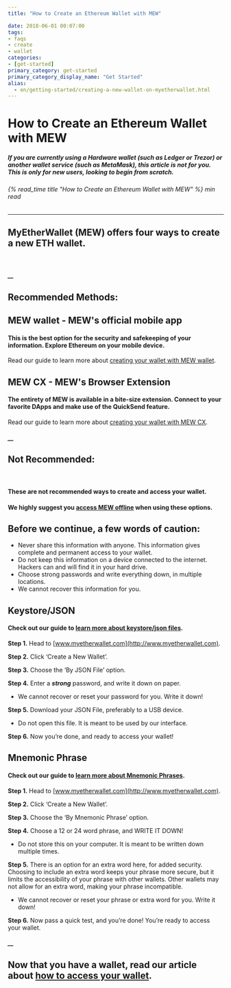 ```yaml
---
title: "How to Create an Ethereum Wallet with MEW"

date: 2018-06-01 00:07:00
tags:
- faqs
- create
- wallet
categories:
- [get-started]
primary_category: get-started
primary_category_display_name: "Get Started"
alias:
  - en/getting-started/creating-a-new-wallet-on-myetherwallet.html
---
```


# **How to Create an Ethereum Wallet with MEW**

##### If you are currently using a Hardware wallet (such as Ledger or Trezor) or another wallet service (such as MetaMask), this article is not for you. This is only for new users, looking to begin from scratch.

###### {% read_time title "How to Create an Ethereum Wallet with MEW" %} min read

* * *

## MyEtherWallet (MEW) offers four ways to create a new ETH wallet.

<br>

##### \_\_

## **Recommended Methods:**

## **MEW wallet** - MEW's official mobile app

#### **This is the best option for the security and safekeeping of your information. Explore Ethereum on your mobile device.**

Read our guide to learn more about [creating your wallet with MEW wallet][mewwallet].

## **MEW CX** - MEW's Browser Extension

#### **The entirety of MEW is available in a bite-size extension. Connect to your favorite DApps and make use of the QuickSend feature.**

Read our guide to learn more about [creating your wallet with MEW CX][mewcx].

##### \_\_

## **Not Recommended:**

<br>

#### These are **not** recommended ways to create and access your wallet.

#### We highly suggest you [access MEW offline][offline] when using these options.

## **Before we continue, a few words of caution:**

-   Never share this information with anyone. This information gives complete and permanent access to your wallet.
-   Do not keep this information on a device connected to the internet. Hackers can and will find it in your hard drive. 
-   Choose strong passwords and write everything down, in multiple locations.
-   We cannot recover this information for you.

## **Keystore/JSON**

#### **Check out our guide to [learn more about keystore/json files][keystoreJson].**

**Step 1.** Head to [www.myetherwallet.com](http://www.myetherwallet.com).

**Step 2.** Click ‘Create a New Wallet’.

**Step 3.** Choose the ‘By JSON File’ option.

**Step 4.** Enter a **_strong_** password, and write it down on paper.

-   We cannot recover or reset your password for you. Write it down!

**Step 5.** Download your JSON File, preferably to a USB device. 

-   Do not open this file. It is meant to be used by our interface.

**Step 6.** Now you’re done, and ready to access your wallet!

## **Mnemonic Phrase**

#### **Check out our guide to [learn more about Mnemonic Phrases][mnemonic].**

**Step 1.** Head to [www.myetherwallet.com](http://www.myetherwallet.com).

**Step 2.** Click ‘Create a New Wallet’.

**Step 3.** Choose the ‘By Mnemonic Phrase’ option.

**Step 4.** Choose a 12 or 24 word phrase, and WRITE IT DOWN!

-   Do not store this on your computer. It is meant to be written down multiple times.

**Step 5.** There is an option for an extra word here, for added security. Choosing to include an extra word keeps your phrase more secure, but it limits the accessibility of your phrase with other wallets. Other wallets may not allow for an extra word, making your phrase incompatible.

-   We cannot recover or reset your phrase or extra word for you. Write it down!

**Step 6.** Now pass a quick test, and you’re done! You’re ready to access your wallet.

##### \_\_

## **Now that you have a wallet, read our article about [how to access your wallet][accessWallet].**

[mewwallet]: /@@@@@@/mewwallet/mewwallet-user-guide/

[offline]: /@@@@@@/offline/offline-mew-looks-weird/

[keystoreJson]: /@@@@@@/security-and-privacy/what-is-a-keystore-file/

[mnemonic]: /@@@@@@/security-and-privacy/what-is-a-mnemonic-phrase/

[accessWallet]: /@@@@@@/getting-started/how-to-access-your-wallet/

[mewcx]: /@@@@@@/getting-started/using-mewcx/
